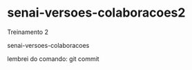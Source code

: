 # senai-versoes-colaboracoes2
Treinamento 2

senai-versoes-colaboracoes

lembrei do comando: git commit
